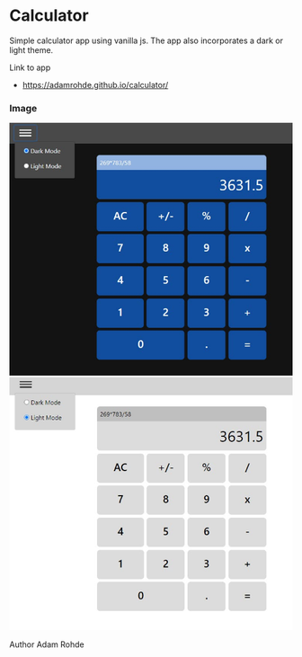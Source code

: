 # Calculator
Simple calculator app using vanilla js.  The app also incorporates a dark or light theme.

Link to app
  - https://adamrohde.github.io/calculator/

### Image
![alt text](https://github.com/adamRohde/calculator/blob/master/calculator-dark-preview.jpg)
![alt text](https://github.com/adamRohde/calculator/blob/master/calculator-light-preview.jpg)

Author Adam Rohde


